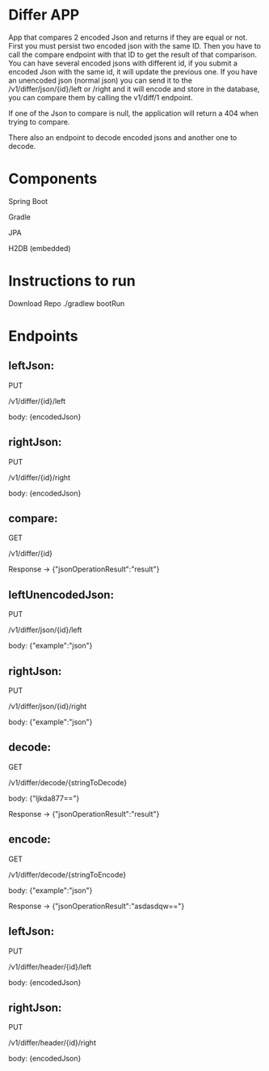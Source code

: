 Differ APP
============
App that compares 2 encoded Json and returns if they are equal or not. First you must persist two encoded json with the same ID. 
Then you have to call the compare endpoint with that ID to get the result of that comparison. 
You can have several encoded jsons with different id, if you submit a encoded Json with the same id, it will update the previous one.
If you have an unencoded json (normal json) you can send it to the /v1/differ/json/{id}/left or /right and it will encode and store
in the database, you can compare them by calling the v1/diff/1 endpoint.

If one of the Json to compare is null, the application will return a 404 when trying to compare.

There also an endpoint to decode encoded jsons and another one to decode.

Components
==========
Spring Boot

Gradle

JPA

H2DB (embedded)

Instructions to run
===================

Download Repo
./gradlew bootRun

Endpoints
===================
leftJson:
--------
PUT

/v1/differ/{id}/left

body: {encodedJson}


rightJson:
----------
PUT

/v1/differ/{id}/right

body: {encodedJson}

compare:
--------
GET

/v1/differ/{id}

Response -> {"jsonOperationResult":"result"}

leftUnencodedJson:
------------------
PUT

/v1/differ/json/{id}/left

body: {"example":"json"}

rightJson:
----------
PUT

/v1/differ/json/{id}/right

body: {"example":"json"}

decode:
------
GET

/v1/differ/decode/{stringToDecode}

body: {"ljkda877=="}

Response -> {"jsonOperationResult":"result"}

encode:
------
GET

/v1/differ/decode/{stringToEncode}

body: {"example":"json"}

Response -> {"jsonOperationResult":"asdasdqw=="}

leftJson:
--------
PUT

/v1/differ/header/{id}/left

body: {encodedJson}


rightJson:
----------
PUT

/v1/differ/header/{id}/right

body: {encodedJson}


